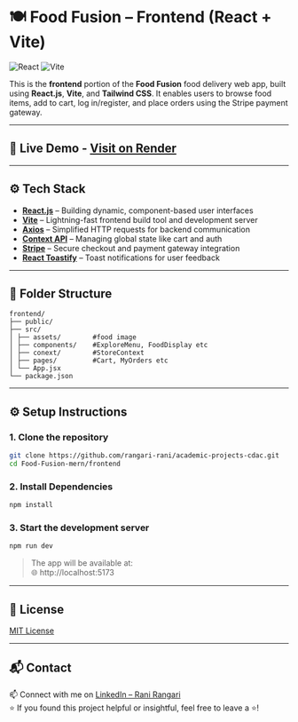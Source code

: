 # 🍽️ Food Fusion – Frontend (React + Vite)

![React](https://img.shields.io/badge/React-20232A?style=for-the-badge&logo=react&logoColor=61DAFB)
![Vite](https://img.shields.io/badge/Vite-646CFF?style=for-the-badge&logo=vite&logoColor=white)

This is the **frontend** portion of the **Food Fusion** food delivery web app, built using **React.js**, **Vite**, and **Tailwind CSS**. It enables users to browse food items, add to cart, log in/register, and place orders using the Stripe payment gateway.

---

## 🚀 Live Demo - [Visit on Render](https://food-ordering-frontend-wu7u.onrender.com/)

---

## ⚙️ Tech Stack

- [**React.js**](https://reactjs.org/) – Building dynamic, component-based user interfaces  
- [**Vite**](https://vitejs.dev/) – Lightning-fast frontend build tool and development server  
- [**Axios**](https://axios-http.com/) – Simplified HTTP requests for backend communication  
- [**Context API**](https://reactjs.org/docs/context.html) – Managing global state like cart and auth  
- [**Stripe**](https://stripe.com/) – Secure checkout and payment gateway integration  
- [**React Toastify**](https://fkhadra.github.io/react-toastify/introduction) – Toast notifications for user feedback  

---

## 📁 Folder Structure 

```
frontend/
├── public/
├── src/
│ ├── assets/        #food image
│ ├── components/    #ExploreMenu, FoodDisplay etc  
│ ├── conext/        #StoreContext
│ ├── pages/         #Cart, MyOrders etc 
│ └── App.jsx
└── package.json
```

---

## ⚙️ Setup Instructions

### 1. Clone the repository

```bash
git clone https://github.com/rangari-rani/academic-projects-cdac.git
cd Food-Fusion-mern/frontend
```

### 2. Install Dependencies

```bash
npm install
```

### 3. Start the development server

```bash
npm run dev
```

> The app will be available at:  
> 🌐 http://localhost:5173

---

## 📜 License

[MIT License](LICENSE)

---

## 📬 Contact
     
📫 Connect with me on [LinkedIn – Rani Rangari](https://www.linkedin.com/in/rani-rangari/)   
⭐ If you found this project helpful or insightful, feel free to leave a ⭐!  
